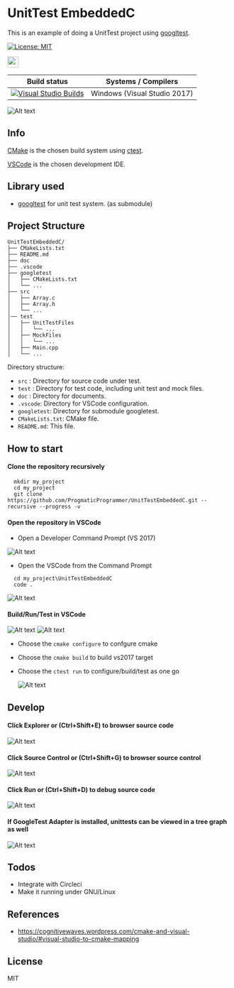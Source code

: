 # UnitTest EmbeddedC
This is an example of doing a UnitTest project using [googltest](https://github.com/google/googletest/).

[![License: MIT](https://img.shields.io/badge/License-MIT-blue.svg)](/LICENSE)

[<img src="https://dka575ofm4ao0.cloudfront.net/pages-transactional_logos/retina/16896/ApwXsQaJT16xVdsGs7aY" height="25"/>](#references)

| Build status          | Systems / Compilers         |
| ------------- | ------------------------------------------ |
| [![Visual Studio Builds](https://ci.appveyor.com/api/projects/status/t6i95u07gw1gqhql/branch/master?svg=true)](https://ci.appveyor.com/project/ProgmaticProgrammer/unittestembeddedc/branch/master)       | Windows (Visual Studio 2017) |


![Alt text](/doc/screenshot.jpg?raw=true "Optional Title")

## Info

[CMake](https://cmake.org/) is the chosen build system using [ctest](https://cmake.org/Wiki/CMake/Testing_With_CTest).

[VSCode](https://code.visualstudio.com/) is the chosen development IDE.

## Library used
- [googltest](https://github.com/google/googletest/) for unit test system. (as submodule)

## Project Structure
```
UnitTestEmbeddedC/
├── CMakeLists.txt
├── README.md
├── doc
├── .vscode
├── googletest
│   ├── CMakeLists.txt
│   └── ...
├── src
│   ├── Array.c
│   ├── Array.h
│   └── ...
│── test
│   ├── UnitTestFiles
│   │   └── ...
│   ├── MockFiles
│   │   └── ...
│   ├── Main.cpp
│   └── ...
```
Directory structure:
- `src`    : Directory for source code under test.
- `test`   : Directory for test code, including unit test and mock files.
- `doc`    : Directory for documents.
- `.vscode`: Directory for VSCode configuration.
- `googletest`: Directory for submodule googletest.
- `CMakeLists.txt`: CMake file.
- `README.md`: This file.

## How to start
#### Clone the repository recursively
```shell
  mkdir my_project
  cd my_project
  git clone https://github.com/ProgmaticProgrammer/UnitTestEmbeddedC.git --recursive --progress -v
```
#### Open the repository in VSCode
 - Open a Developer Command Prompt (VS 2017)

 ![Alt text](/doc/cmdpromt.jpg?raw=true "Optional Title")
 
 
 - Open the VSCode from the Command Prompt
```shell
  cd my_project\UnitTestEmbeddedC
  code .
```
 ![Alt text](/doc/code.jpg?raw=true "Optional Title")

 
#### Build/Run/Test in VSCode
 ![Alt text](/doc/RunTask.jpg?raw=true "Optional Title")
 ![Alt text](/doc/tasks.jpg?raw=true "Optional Title")
 - Choose the `cmake configure` to confgure cmake
 - Choose the `cmake build` to build vs2017 target
 - Choose the `ctest run` to configure/build/test as one go

   ![Alt text](/doc/all-in-one.jpg?raw=true "Optional Title")
   
## Develop
#### Click Explorer or (Ctrl+Shift+E) to browser source code

   ![Alt text](/doc/explorer.jpg?raw=true "Optional Title")

#### Click Source Control or (Ctrl+Shift+G) to browser source control

   ![Alt text](/doc/sourcecontrol.jpg?raw=true "Optional Title")
   
#### Click Run or (Ctrl+Shift+D) to debug source code

   ![Alt text](/doc/debug.jpg?raw=true "Optional Title")
   
#### If GoogleTest Adapter is installed, unittests can be viewed in a tree graph as well

   ![Alt text](/doc/screenshot.jpg?raw=true "Optional Title")

## Todos

 - Integrate with Circleci
 - Make it running under GNU/Linux
 
## References
- https://cognitivewaves.wordpress.com/cmake-and-visual-studio/#visual-studio-to-cmake-mapping

## License

MIT
